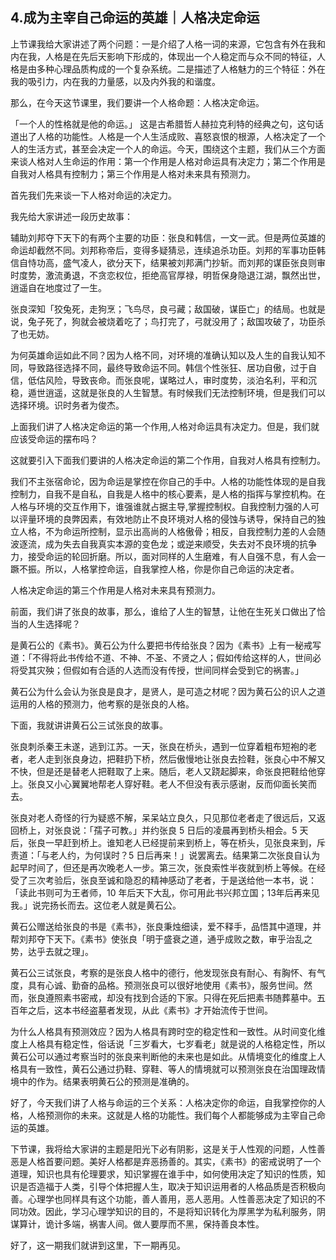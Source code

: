 ## 4.成为主宰自己命运的英雄｜人格决定命运
上节课我给大家讲述了两个问题：一是介绍了人格一词的来源，它包含有外在我和内在我，人格是在先后天影响下形成的，体现出一个人稳定而与众不同的特征，人格是由多种心理品质构成的一个复杂系统。二是描述了人格魅力的三个特征：外在我的吸引力，内在我的力量感，以及内外我的和谐度。


那么，在今天这节课里，我们要讲一个人格命题：人格决定命运。


「一个人的性格就是他的命运。」 这是古希腊哲人赫拉克利特的经典之句，这句话道出了人格的功能性。人格是一个人生活成败、喜怒哀恨的根源，人格决定了一个人的生活方式，甚至会决定一个人的命运。今天，围绕这个主题，我们从三个方面来谈人格对人生命运的作用：第一个作用是人格对命运具有决定力；第二个作用是自我对人格具有控制力；第三个作用是人格对未来具有预测力。


首先我们先来谈一下人格对命运的决定力。


我先给大家讲述一段历史故事：


辅助刘邦夺下天下的有两个主要的功臣：张良和韩信，一文一武。但是两位英雄的命运却截然不同。刘邦称帝后，变得多疑猜忌，连续追杀功臣。刘邦的军事功臣韩信自恃功高，盛气凌人，欲分天下，结果被刘邦满门抄斩。而刘邦的谋臣张良则审时度势，激流勇退，不贪恋权位，拒绝高官厚禄，明哲保身隐退江湖，飘然出世，逍遥自在地度过了一生。


张良深知「狡兔死，走狗烹；飞鸟尽，良弓藏；敌国破，谋臣亡」的结局。也就是说，兔子死了，狗就会被烧着吃了；鸟打完了，弓就没用了；敌国攻破了，功臣杀了也无妨。


为何英雄命运如此不同？因为人格不同，对环境的准确认知以及人生的自我认知不同，导致路径选择不同，最终导致命运不同。韩信个性张狂、居功自傲，过于自信，低估风险，导致丧命。而张良呢，谋略过人，审时度势，淡泊名利，平和沉稳，遁世逍遥，这就是张良的人生智慧。有时候我们无法控制环境，但是我们可以选择环境。识时务者为俊杰。


上面我们讲了人格决定命运的第一个作用,人格对命运具有决定力。但是，我们就应该受命运的摆布吗？


这就要引入下面我们要讲的人格决定命运的第二个作用，自我对人格具有控制力。


我们不主张宿命论，因为命运是掌控在你自己的手中。人格的功能性体现的是自我控制力，自我不是自私，自我是人格中的核心要素，是人格的指挥与掌控机构。在人格与环境的交互作用下，谁强谁就占据主导,掌握控制权。自我控制力强的人可以评量环境的良弊因素，有效地防止不良环境对人格的侵蚀与诱导，保持自己的独立人格，不为命运所控制，显示出高尚的人格傲骨；相反，自我控制力差的人会随波逐流，成为失去自我真实本源的变色龙；或逆来顺受，失去对不良环境的抗争力，接受命运的轮回折磨。所以，面对同样的人生磨难，有人自强不息，有人会一蹶不振。所以，人格掌控命运，自我掌控人格，你是你自己命运的决定者。


人格决定命运的第三个作用是人格对未来具有预测力。


前面，我们讲了张良的故事，那么，谁给了人生的智慧，让他在生死关口做出了恰当的人生选择呢？


是黄石公的《素书》。黄石公为什么要把书传给张良？因为《素书》上有一秘戒写道：「不得将此书传给不道、不神、不圣、不贤之人；假如传给这样的人，世间必将受其灾殃；但假如有合适的人选而没有传授，世间同样会受到它的祸害。」


黄石公为什么会认为张良是良才，是贤人，是可造之材呢？因为黄石公的识人之道运用的人格的预测力，他考察的是张良的人格。


下面，我就讲讲黄石公三试张良的故事。


张良刺杀秦王未遂，逃到江苏。一天，张良在桥头，遇到一位穿着粗布短袍的老者，老人走到张良身边，把鞋扔下桥，然后傲慢地让张良去捡鞋，张良心中不解又不快，但是还是替老人把鞋取了上来。随后，老人又跷起脚来，命张良把鞋给他穿上。张良又小心翼翼地帮老人穿好鞋。老人不但没有表示感谢，反而仰面长笑而去。


张良对老人奇怪的行为疑惑不解，呆呆站立良久，只见那位老者走了很远后，又返回桥上，对张良说：「孺子可教。」并约张良 5 日后的凌晨再到桥头相会。5 天后，张良一早赶到桥上。谁知老人已经提前来到桥上，等在桥头，见张良来到，斥责道：「与老人约，为何误时？5 日后再来！」说罢离去。结果第二次张良自认为起早时间了，但还是再次晚老人一步。第三次，张良索性半夜就到桥上等候。在经受了三次考验后，张良至诚和隐忍的精神感动了老者，于是送给他一本书，说：「读此书则可为王者师，10 年后天下大乱，你可用此书兴邦立国；13年后再来见我。」说完扬长而去。这位老人就是黄石公。


黄石公赠送给张良的书是《素书》，张良秉烛细读，爱不释手，品悟其中道理，并帮刘邦夺下天下。《素书》使张良「明于盛衰之道，通乎成败之数，审乎治乱之势，达乎去就之理」。


黄石公三试张良，考察的是张良人格中的德行，他发现张良有耐心、有胸怀、有气度，具有心诚、勤奋的品格。预测张良可以很好地使用《素书》，服务世间。然而，张良遵照素书密戒，却没有找到合适的下家。只得在死后把素书随葬墓中。五百年之后，这本书经盗墓者发现，从此《素书》才开始流传于世间。


为什么人格具有预测效应？因为人格具有跨时空的稳定性和一致性。从时间变化维度上人格具有稳定性，俗话说「三岁看大，七岁看老」就是说的人格稳定性，所以黄石公可以通过考察当时的张良来判断他的未来也是如此。从情境变化的维度上人格具有一致性，黄石公通过扔鞋、穿鞋、等人的情境就可以预测张良在治国理政情境中的作为。结果表明黄石公的预测是准确的。


好了，今天我们讲了人格与命运的三个关系：人格决定你的命运，自我掌控你的人格，人格预测你的未来。这就是人格的功能性。我们每个人都能够成为主宰自己命运的英雄。


下节课，我将给大家讲的主题是阳光下必有阴影，这是关于人性观的问题，人性善恶是人格首要问题。美好人格都是弃恶扬善的。其实，《素书》的密戒说明了一个道理，知识也具有伦理要求，知识掌握在谁手中，如何使用决定了知识的性质，知识是否造福于人类，引导个体把握人生，取决于知识运用者的人格品质是否积极向善。心理学也同样具有这个功能，善人善用，恶人恶用。人性善恶决定了知识的不同功效。因此，学习心理学知识的目的，不是将知识转化为厚黑学为私利服务，阴谋算计，诡计多端，祸害人间。做人要厚而不黑，保持善良本性。


好了，这一期我们就讲到这里，下一期再见。

